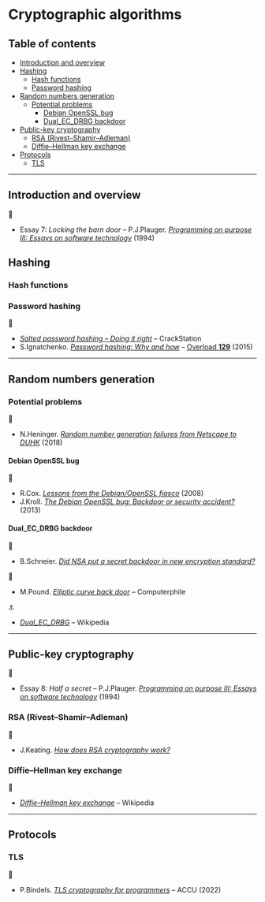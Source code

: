 # Cryptographic algorithms <!-- omit in toc -->

## Table of contents <!-- omit in toc -->

- [Introduction and overview](#introduction-and-overview)
- [Hashing](#hashing)
	- [Hash functions](#hash-functions)
	- [Password hashing](#password-hashing)
- [Random numbers generation](#random-numbers-generation)
	- [Potential problems](#potential-problems)
		- [Debian OpenSSL bug](#debian-openssl-bug)
		- [Dual\_EC\_DRBG backdoor](#dual_ec_drbg-backdoor)
- [Public-key cryptography](#public-key-cryptography)
	- [RSA (Rivest–Shamir–Adleman)](#rsa-rivestshamiradleman)
	- [Diffie–Hellman key exchange](#diffiehellman-key-exchange)
- [Protocols](#protocols)
	- [TLS](#tls)

---

## Introduction and overview

:book:

- Essay 7: *Locking the barn door* – P.J.Plauger. [*Programming on purpose III: Essays on software technology*](https://www.pearson.com/us/higher-education/program/Plauger-Programming-on-Purpose-III-Essays-on-Software-Technology/PGM133229.html) (1994)

## Hashing

### Hash functions

### Password hashing

:link:

- [*Salted password hashing – Doing it right*](https://crackstation.net/hashing-security.htm) – CrackStation
- S.Ignatchenko. [*Password hashing: Why and how*](https://accu.org/journals/overload/23/129/ignatchenko_2159/) – [Overload **129**](https://accu.org/journals/overload/overload129) (2015)

---

## Random numbers generation

### Potential problems

:movie_camera:

- N.Heninger. [*Random number generation failures from Netscape to DUHK*](https://www.youtube.com/watch?v=fC6QySrAd7U) (2018)

#### Debian OpenSSL bug

:link:

- R.Cox. [*Lessons from the Debian/OpenSSL fiasco*](https://research.swtch.com/openssl) (2008)
- J.Kroll. [*The Debian OpenSSL bug: Backdoor or security accident?*](https://freedom-to-tinker.com/2013/09/20/software-transparency-debian-openssl-bug/) (2013)

#### Dual_EC_DRBG backdoor

:link:

- B.Schneier. [*Did NSA put a secret backdoor in new encryption standard?*](https://www.wired.com/2007/11/securitymatters-1115/)

:movie_camera:

- M.Pound. [*Elliptic curve back door*](https://www.youtube.com/watch?v=nybVFJVXbww) – Computerphile

:anchor:

- [*Dual_EC_DRBG*](https://en.wikipedia.org/wiki/Dual_EC_DRBG) – Wikipedia

---

## Public-key cryptography

:book:

- Essay 8: *Half a secret* – P.J.Plauger. [*Programming on purpose III: Essays on software technology*](https://www.pearson.com/us/higher-education/program/Plauger-Programming-on-Purpose-III-Essays-on-Software-Technology/PGM133229.html) (1994)

### RSA (Rivest–Shamir–Adleman)

:movie_camera:

- J.Keating. [*How does RSA cryptography work?*](https://www.youtube.com/watch?v=qph77bTKJTM)

### Diffie–Hellman key exchange

:link:

- [*Diffie–Hellman key exchange*](https://en.wikipedia.org/wiki/Diffie%E2%80%93Hellman_key_exchange) – Wikipedia

---

## Protocols

### TLS

:movie_camera:

- P.Bindels. [*TLS cryptography for programmers*](https://www.youtube.com/watch?v=6_9ODzckrfc) – ACCU (2022)
